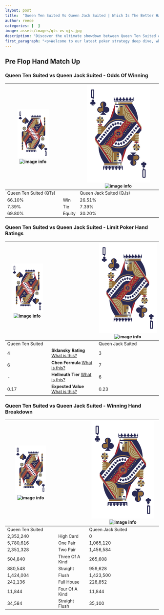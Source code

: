 ```yaml
---
layout: post
title:  "Queen Ten Suited Vs Queen Jack Suited | Which Is The Better Hand In Poker? A Complete Guide"
author: reece
categories: [  ]
image: assets/images/qts-vs-qjs.jpg
description: "Discover the ultimate showdown between Queen Ten Suited and Queen Jack Suited in poker! Uncover the odds, strategies, and scenarios where one hand triumphs over the other. Get ready to up your poker game with this thrilling analysis."
first_paragraph: "<p>Welcome to our latest poker strategy deep dive, where we're pitting two distinct hands against each other in a high-stakes showdown: Queen Ten Suited vs Queen Jack Suited.</p><p>In the dynamic world of poker, every decision counts, and knowing which hand holds the upper hand is key to your success at the table.</p><p>In this article, we'll dissect these two hands, explore the scenarios where one dominates the other, and equip you with the knowledge to make strategic choices that can tip the odds in your favor.</p><p>Get ready to unravel the intriguing dynamics of these poker hands and elevate your game to new heights.</p>"
---
```




[comment]: # (sp0)

## Pre Flop Hand Match Up

<div class="table hand-ratings" markdown="1"> 



### Queen Ten Suited vs Queen Jack Suited - Odds Of Winning


    
| ![image info](assets/images/hand1/Q.png) ![image info](assets/images/hand1/Ts.png) |  | ![image info](assets/images/hand2/Q.png) ![image info](assets/images/hand2/Js.png) |
| -------- | -------- | -------- |
| Queen Ten Suited (QTs) |  | Queen Jack Suited (QJs) |
| 66.10% | Win | 26.51% |
| 7.39% | Tie | 7.39% |
| 69.80% | Equity | 30.20% |




[comment]: # (sp1)



### Queen Ten Suited vs Queen Jack Suited - Limit Poker Hand Ratings


    
| ![image info](assets/images/hand1/Q.png) ![image info](assets/images/hand1/Ts.png) |  | ![image info](assets/images/hand2/Q.png) ![image info](assets/images/hand2/Js.png) |
| -------- | -------- | -------- |
| Queen Ten Suited |  | Queen Jack Suited |
| 4 | **Sklansky Rating** [What is this?](/sklansky-rating-explained) | 3 |
| 6 | **Chen Formula** [What is this?](/chen-formula-explained) | 7 |
| - | **Hellmuth Tier** [What is this?](/Hellmuth-tier-explained) | 6 |
| 0.17 | **Expected Value** [What is this?](/expected-value-explained) | 0.23 |




[comment]: # (sp2)



### Queen Ten Suited vs Queen Jack Suited - Winning Hand Breakdown


    
| ![image info](assets/images/hand1/Q.png) ![image info](assets/images/hand1/Ts.png) |  | ![image info](assets/images/hand2/Q.png) ![image info](assets/images/hand2/Js.png) |
| -------- | -------- | -------- |
| Queen Ten Suited |  | Queen Jack Suited |
| 2,352,240 | High Card | 0 |
| 5,780,616 | One Pair | 1,065,120 |
| 2,351,328 | Two Pair | 1,456,584 |
| 504,840 | Three Of A Kind | 265,608 |
| 880,548 | Straight | 959,628 |
| 1,424,004 | Flush | 1,423,500 |
| 242,136 | Full House | 228,852 |
| 11,844 | Four Of A Kind | 11,844 |
| 34,584 | Straight Flush | 35,100 |




[comment]: # (sp3)



</div>

[comment]: # (sp4)



[comment]: # (sp5)

